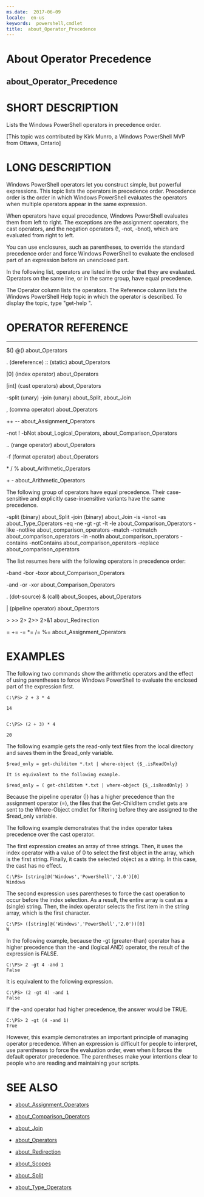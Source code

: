 ```yaml
---
ms.date:  2017-06-09
locale:  en-us
keywords:  powershell,cmdlet
title:  about_Operator_Precedence
---
```


# About Operator Precedence
## about_Operator_Precedence


# SHORT DESCRIPTION

Lists the Windows PowerShell operators in precedence order.

[This topic was contributed by Kirk Munro, a Windows PowerShell MVP
from Ottawa, Ontario]

# LONG DESCRIPTION

Windows PowerShell operators let you construct simple, but powerful
expressions. This topic lists the operators in precedence order.
Precedence order is the order in which Windows PowerShell evaluates
the operators when multiple operators appear in the same expression.

When operators have equal precedence, Windows PowerShell evaluates
them from left to right. The exceptions are the assignment operators,
the cast operators, and the negation operators (!, -not, -bnot),
which are evaluated from right to left.

You can use enclosures, such as parentheses, to override the
standard precedence order and force Windows PowerShell to evaluate
the enclosed part of an expression before an unenclosed part.

In the following list, operators are listed in the order that they
are evaluated. Operators on the same line, or in the same group, have
equal precedence.

The Operator column lists the operators. The Reference column lists
the Windows PowerShell Help topic in which the operator is described.
To display the topic, type "get-help <topic-name>".

# OPERATOR                         REFERENCE

--------                         ---------

$()  @()                         about_Operators

. (dereference) :: (static)      about_Operators

\[0] (index operator)             about_Operators

\[int] (cast operators)           about_Operators

-split (unary) -join (unary)     about_Split, about_Join

, (comma operator)               about_Operators

++ --                            about_Assignment_Operators

-not ! -bNot                     about_Logical_Operators, about_Comparison_Operators

.. (range operator)              about_Operators

-f (format operator)             about_Operators

\* / %                            about_Arithmetic_Operators

\+ -                              about_Arithmetic_Operators

The following group of operators have equal precedence. Their
case-sensitive and explicitly case-insensitive variants have
the same precedence.

-split (binary)                  about_Split
-join (binary)                   about_Join
-is  -isnot  -as                 about_Type_Operators
-eq  -ne  -gt  -gt  -lt  -le     about_Comparison_Operators
-like  -notlike                  about_comparison_operators
-match  -notmatch                about_comparison_operators
-in -notIn                       about_comparison_operators
-contains -notContains           about_comparison_operators
-replace                         about_comparison_operators

The list resumes here with the following operators in precedence
order:

-band -bor -bxor                 about_Comparison_Operators

-and -or -xor                    about_Comparison_Operators

. (dot-source)  & (call)         about_Scopes, about_Operators

| (pipeline operator)            about_Operators

\>  >>  2>  2>>  2>&1             about_Redirection

=  +=  -=  \*=  /= %=             about_Assignment_Operators

# EXAMPLES


The following two commands show the arithmetic operators and
the effect of using parentheses to force Windows PowerShell to
evaluate the enclosed part of the expression first.
```
C:\PS> 2 + 3 * 4

14


C:\PS> (2 + 3) * 4

20
```

The following example gets the read-only text files from the local
directory and saves them in the $read_only variable.
```
$read_only = get-childitem *.txt | where-object {$_.isReadOnly}

It is equivalent to the following example.

$read_only = ( get-childitem *.txt | where-object {$_.isReadOnly} )
```

Because the pipeline operator (|) has a higher precedence than the
assignment operator (=), the files that the Get-ChildItem cmdlet
gets are sent to the Where-Object cmdlet for filtering before they
are assigned to the $read_only variable.

The following example demonstrates that the index operator takes
precedence over the cast operator.

The first expression creates an array of three strings. Then, it
uses the index operator with a value of 0 to select the first object
in the array, which is the first string. Finally, it casts the
selected object as a string. In this case, the cast has no effect.
```
C:\PS> [string]@('Windows','PowerShell','2.0')[0]
Windows
```

The second expression uses parentheses to force the cast operation
to occur before the index selection. As a result, the entire array
is cast as a (single) string. Then, the index operator selects
the first item in the string array, which is the first character.
```
C:\PS> ([string]@('Windows','PowerShell','2.0'))[0]
W
```

In the following example, because the -gt (greater-than) operator
has a higher precedence than the -and (logical AND) operator, the
result of the expression is FALSE.
```
C:\PS> 2 -gt 4 -and 1
False
```

It is equivalent to the following expression.
```
C:\PS> (2 -gt 4) -and 1
False
```

If the -and operator had higher precedence, the answer would be TRUE.
```
C:\PS> 2 -gt (4 -and 1)
True
```

However, this example demonstrates an important principle of managing
operator precedence. When an expression is difficult for people to
interpret, use parentheses to force the evaluation order, even when it
forces the default operator precedence. The parentheses make your
intentions clear to people who are reading and maintaining your scripts.

# SEE ALSO

- [about_Assignment_Operators](about_Assignment_Operators.md)

- [about_Comparison_Operators](about_Comparison_Operators.md)

- [about_Join](about_Join.md)

- [about_Operators](about_Operators.md)

- [about_Redirection](about_Redirection.md)

- [about_Scopes](about_Scopes.md)

- [about_Split](about_Split.md)

- [about_Type_Operators](about_Type_Operators.md)

